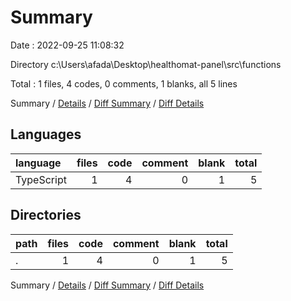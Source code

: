 # Summary

Date : 2022-09-25 11:08:32

Directory c:\\Users\\afada\\Desktop\\healthomat-panel\\src\\functions

Total : 1 files,  4 codes, 0 comments, 1 blanks, all 5 lines

Summary / [Details](details.md) / [Diff Summary](diff.md) / [Diff Details](diff-details.md)

## Languages
| language | files | code | comment | blank | total |
| :--- | ---: | ---: | ---: | ---: | ---: |
| TypeScript | 1 | 4 | 0 | 1 | 5 |

## Directories
| path | files | code | comment | blank | total |
| :--- | ---: | ---: | ---: | ---: | ---: |
| . | 1 | 4 | 0 | 1 | 5 |

Summary / [Details](details.md) / [Diff Summary](diff.md) / [Diff Details](diff-details.md)